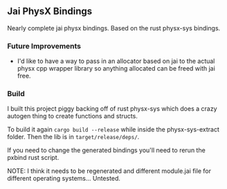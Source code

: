 
## Jai PhysX Bindings

Nearly complete jai physx bindings. Based on the rust physx-sys bindings.


### Future Improvements

* I'd like to have a way to pass in an allocator based on jai to the actual physx cpp wrapper library so anything allocated can be freed with jai free.


### Build

I built this project piggy backing off of rust physx-sys which does a crazy autogen thing to create functions and structs.

To build it again `cargo build --release` while inside the physx-sys-extract folder. Then the lib is in `target/release/deps/`.

If you need to change the generated bindings you'll need to rerun the pxbind rust script.

NOTE: I think it needs to be regenerated and different module.jai file for different operating systems... Untested.
